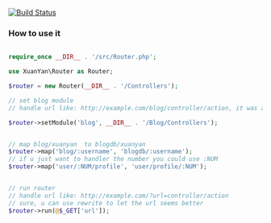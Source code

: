 [![Build Status](https://secure.travis-ci.org/xuanyan/Router.png?branch=master)](https://travis-ci.org/xuanyan/Router)

### How to use it

```php

require_once __DIR__ . '/src/Router.php';

use XuanYan\Router as Router;

$router = new Router(__DIR__ . '/Controllers');

// set blog module
// handle url like: http://example.com/blog/controller/action, it was a rewrite url

$router->setModule('blog', __DIR__ . '/Blog/Controllers');


// map blog/xuanyan  to blogdb/xuanyan
$router->map('blog/:username', 'blogdb/:username');
// if u just want to handler the number you could use :NUM
$router->map('user/:NUM/profile', 'user/profile/:NUM');


// run router
// handle url like: http://example.com/?url=controller/action
// sure, u can use rewrite to let the url seems better
$router->run(@$_GET['url']);

```